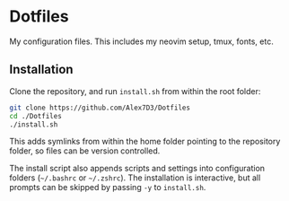 # Dotfiles
My configuration files. This includes my neovim setup, tmux, fonts, etc.

## Installation
Clone the repository, and run `install.sh` from within the root folder:
```bash
git clone https://github.com/Alex7D3/Dotfiles
cd ./Dotfiles
./install.sh
```
This adds symlinks from within the home folder pointing to the repository folder, so files can be version controlled.

The install script also appends scripts and settings into configuration folders (`~/.bashrc` or `~/.zshrc`).
The installation is interactive, but all prompts can be skipped by passing `-y` to `install.sh`.

